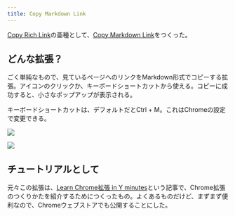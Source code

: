 ```yaml
---
title: Copy Markdown Link
---
```

[Copy Rich Link](https://chrome.google.com/webstore/detail/copy-rich-link/hikiamlgpdcabppakpmemaofmkgknpea)の亜種として、[Copy Markdown Link](https://chrome.google.com/webstore/detail/copy-markdown-link/gkceaaphhbeanfciglgpffnncfpipjpa)をつくった。

どんな拡張？
------

ごく単純なもので、見ているページへのリンクをMarkdown形式でコピーする拡張。アイコンのクリックか、キーボードショートカットから使える。コピーに成功すると、小さなポップアップが表示される。

キーボードショートカットは、デフォルトだとCtrl + M。これはChromeの設定で変更できる。

![](https://lh3.googleusercontent.com/ujg6_oVcrd0FLoemWrJiEudvE0xz1s-Tse7mVDu-AH3ciAMbS3h7UUCEgJSv81iSKtGqWvpVabVFsDfGenXkUBHkNk6pyyYu_t-UdoChJcfK0lCmTNIWiMh3zvkRnpPJfOt5EZN_ygt7B2u3HzhbSw)

![](https://lh3.googleusercontent.com/N7W1XlJJ84l6FCTDUk_haDu-SGku_fBGBpnRv9xgqe-gVIecq292EQ9iNeXx94lPeE6eZZlWizXMD-xT5qwiIoCPZKZn6hUnWNA5XpwezVZKdQtZf9qnuMAl90z7WCA_BAZh8zWfN1Wp_aMRnC2PVQ)

チュートリアルとして
----------

元々この拡張は、[Learn Chrome拡張 in Y minutes](https://r7kamura.com/articles/2022-05-18-learn-chrome-extention-in-y-minutes)という記事で、Chrome拡張のつくりかたを紹介するためにつくったもの。よくあるものだけど、まずまず便利なので、Chromeウェブストアでも公開することにした。
